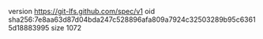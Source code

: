 version https://git-lfs.github.com/spec/v1
oid sha256:7e8aa63d87d04bda247c528896afa809a7924c32503289b95c63615d18883995
size 1072
